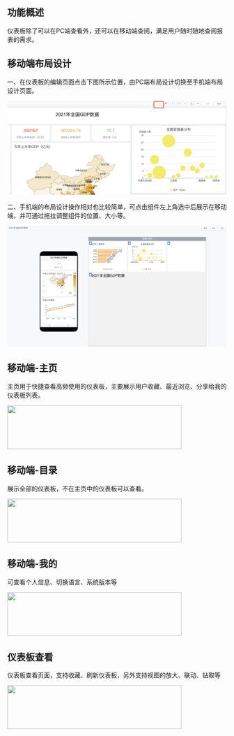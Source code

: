## 功能概述
仪表板除了可以在PC端查看外，还可以在移动端查阅，满足用户随时随地查阅报表的需求。

## 移动端布局设计
一、在仪表板的编辑页面点击下图所示位置，由PC端布局设计切换至手机端布局设计页面。

![移动端布局设计](../img/app/移动端入口.png)

二、手机端的布局设计操作相对也比较简单，可点击组件左上角选中后展示在移动端，并可通过拖拉调整组件的位置、大小等。

![移动端布局设计](../img/app/移动端布局.png)

## 移动端-主页
主页用于快捷查看高频使用的仪表板，主要展示用户收藏、最近浏览、分享给我的仪表板列表。

<img src='../../img/app/主页.jpeg' height="100px" width="400px"/>

## 移动端-目录
展示全部的仪表板，不在主页中的仪表板可以查看。

<img src='../../img/app/目录.png' height="100px" width="400px"/>

## 移动端-我的
可查看个人信息、切换语言、系统版本等

<img src='../../img/app/我的.jpeg' height="100px" width="400px"/>

## 仪表板查看
仪表板查看页面，支持收藏、刷新仪表板，另外支持视图的放大、联动、钻取等

<img src='../../img/app/仪表板查看.jpeg' height="100px" width="400px"/>
